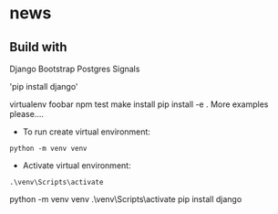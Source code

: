 # news

## Build with
Django
Bootstrap
Postgres
Signals



'pip install django'

virtualenv foobar
npm test
make install 
pip install -e .
More examples please....

* To run create virtual environment:
```
python -m venv venv

```
* Activate virtual environment:


```
.\venv\Scripts\activate

```
python -m venv venv
.\venv\Scripts\activate
pip install django

```
